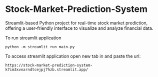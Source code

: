 # Stock-Market-Prediction-System
Streamlit-based Python project for real-time stock market prediction, offering a user-friendly interface to visualize and analyze financial data.

To run streamlit application 

```
python -m streamlit run main.py
```


To access streamlit application open new tab in and paste the url:
```
https://stock-market-prediction-system-k7im3xvnarndtcejpj7hzb.streamlit.app/

```

